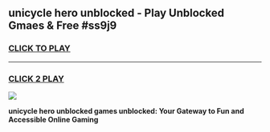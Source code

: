 
## unicycle hero unblocked - Play Unblocked Gmaes & Free #ss9j9
<h3>
<a href="https://news.freeplayer.one?title=unicycle_hero_unblocked&ref=24F">CLICK TO PLAY</a></h3>
<hr>

<h3>
<a href="https://news.freeplayer.one?title=unicycle_hero_unblocked&ref=24F">CLICK 2 PLAY</a>
  
</h3>

<a href="https://news.freeplayer.one?title=unicycle_hero_unblocked&ref=24F/"><img src="https://clearcache.store/games.png"></a>


**unicycle hero unblocked games unblocked: Your Gateway to Fun and Accessible Online Gaming**
